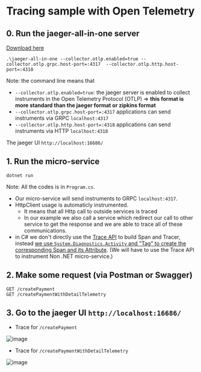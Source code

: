 # Tracing sample with Open Telemetry

## 0. Run the jaeger-all-in-one server

[Download here](https://www.jaegertracing.io/download/)

```
.\jaeger-all-in-one --collector.otlp.enabled=true --collector.otlp.grpc.host-port=:4317  --collector.otlp.http.host-port=:4318
```

Note: the command line means that

  * `--collector.otlp.enabled=true`: the jaeger server is enabled to collect instruments in the Open Telemetry Protocol (OTLP) => **this format is more standard than the jaeger format or zipkins format**
  * `--collector.otlp.grpc.host-port=:4317` applications can send instruments via GRPC `localhost:4317`
  * `--collector.otlp.http.host-port=:4318` applications can send instruments via HTTP `localhost:4318`

The jaeger UI `http://localhost:16686/`

## 1. Run the micro-service

```
dotnet run
```

Note: All the codes is in `Program.cs`. 
  * Our micro-service will send instruments to GRPC `localhost:4317`.
  * HttpClient usage is automaticly instrumented.
    * It means that all Http call to outside services is traced
    * In our example we also call a service which redirect our call to other service to get the response and we are able to trace all of these communications.
  * in C# we don't directly use the [Trace API](https://github.com/open-telemetry/opentelemetry-specification/blob/main/specification/trace/api.md) to build Span and Tracer, instead [we use `System.Diagnostics.Activity` and "Tag" to create the corresponding Span and its Attribute](https://github.com/open-telemetry/opentelemetry-dotnet/blob/main/docs/trace/getting-started/README.md#opentelemetry-net-and-relation-with-net-activity-api). (We will have to use the Trace API to instrument Non .NET micro-service.)

## 2. Make some request (via Postman or Swagger)

```
GET /createPayment
GET /createPaymentWithDetailTelemetry
```

## 3. Go to the jaeger UI `http://localhost:16686/`

 * Trace for `/createPayment`

![image](https://user-images.githubusercontent.com/1638594/179763257-71208eda-6a15-4c10-b52d-b7aae576d858.png)

 * Trace for `/createPaymentWithDetailTelemetry`

![image](https://user-images.githubusercontent.com/1638594/179763115-5e715940-be5c-41b0-8bdb-e7c621d99d59.png)

